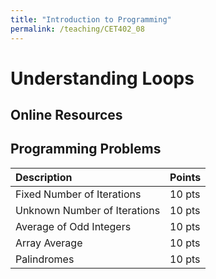 ```yaml
---
title: "Introduction to Programming"
permalink: /teaching/CET402_08
---
```


# Understanding Loops

## Online Resources

## Programming Problems

| Description                  | Points |
| :--------------------------- | :----- |
| Fixed Number of Iterations   | 10 pts |
| Unknown Number of Iterations | 10 pts |
| Average of Odd Integers      | 10 pts |
| Array Average                | 10 pts |
| Palindromes                  | 10 pts |
